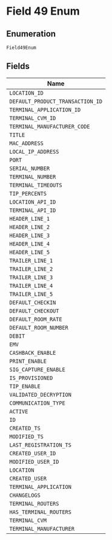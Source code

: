 
# Field 49 Enum

## Enumeration

`Field49Enum`

## Fields

| Name |
|  --- |
| `LOCATION_ID` |
| `DEFAULT_PRODUCT_TRANSACTION_ID` |
| `TERMINAL_APPLICATION_ID` |
| `TERMINAL_CVM_ID` |
| `TERMINAL_MANUFACTURER_CODE` |
| `TITLE` |
| `MAC_ADDRESS` |
| `LOCAL_IP_ADDRESS` |
| `PORT` |
| `SERIAL_NUMBER` |
| `TERMINAL_NUMBER` |
| `TERMINAL_TIMEOUTS` |
| `TIP_PERCENTS` |
| `LOCATION_API_ID` |
| `TERMINAL_API_ID` |
| `HEADER_LINE_1` |
| `HEADER_LINE_2` |
| `HEADER_LINE_3` |
| `HEADER_LINE_4` |
| `HEADER_LINE_5` |
| `TRAILER_LINE_1` |
| `TRAILER_LINE_2` |
| `TRAILER_LINE_3` |
| `TRAILER_LINE_4` |
| `TRAILER_LINE_5` |
| `DEFAULT_CHECKIN` |
| `DEFAULT_CHECKOUT` |
| `DEFAULT_ROOM_RATE` |
| `DEFAULT_ROOM_NUMBER` |
| `DEBIT` |
| `EMV` |
| `CASHBACK_ENABLE` |
| `PRINT_ENABLE` |
| `SIG_CAPTURE_ENABLE` |
| `IS_PROVISIONED` |
| `TIP_ENABLE` |
| `VALIDATED_DECRYPTION` |
| `COMMUNICATION_TYPE` |
| `ACTIVE` |
| `ID` |
| `CREATED_TS` |
| `MODIFIED_TS` |
| `LAST_REGISTRATION_TS` |
| `CREATED_USER_ID` |
| `MODIFIED_USER_ID` |
| `LOCATION` |
| `CREATED_USER` |
| `TERMINAL_APPLICATION` |
| `CHANGELOGS` |
| `TERMINAL_ROUTERS` |
| `HAS_TERMINAL_ROUTERS` |
| `TERMINAL_CVM` |
| `TERMINAL_MANUFACTURER` |

